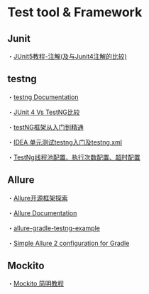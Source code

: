 # Test tool & Framework

## Junit
・[JUnit5教程-注解(及与Junit4注解的比较)](https://tonydeng.github.io/2017/10/10/junit-5-annotations/)

## testng
・[testng Documentation](https://testng.org/doc/documentation-main.html)

・[JUnit 4 Vs TestNG比较](https://www.yiibai.com/testng/junit-vs-testng-comparison.html)

・[testNG框架从入门到精通](https://blog.csdn.net/guoguo527/article/details/52414100)

・[IDEA 单元测试testng入门及testng.xml](https://blog.csdn.net/u011138533/article/details/52174446)

・[TestNg线程池配置、执行次数配置、超时配置](https://www.cnblogs.com/longronglang/p/6123778.html)

## Allure 
・[Allure开源框架探索](https://www.jianshu.com/p/202442454b02)

・[Allure Documentation](https://docs.qameta.io/allure/)

・[allure-gradle-testng-example](https://github.com/allure-examples/allure-gradle-testng-example)

・[Simple Allure 2 configuration for Gradle](https://medium.com/@rosolko/simple-allure-2-configuration-for-gradle-8cd3810658dd)

## Mockito
・[Mockito 简明教程](https://waylau.com/mockito-quick-start/)
